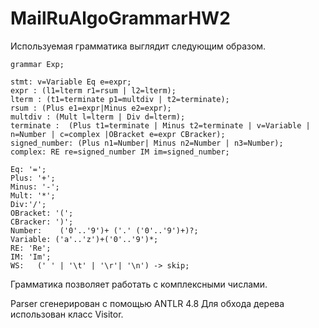 # MailRuAlgoGrammarHW2

Используемая грамматика выглядит следующим образом.

```
grammar Exp;

stmt: v=Variable Eq e=expr;
expr : (l1=lterm r1=rsum | l2=lterm);
lterm : (t1=terminate p1=multdiv | t2=terminate);
rsum : (Plus e1=expr|Minus e2=expr);
multdiv : (Mult l=lterm | Div d=lterm);
terminate :  (Plus t1=terminate | Minus t2=terminate | v=Variable | n=Number | c=complex |OBracket e=expr CBracker);
signed_number: (Plus n1=Number| Minus n2=Number | n3=Number);
complex: RE re=signed_number IM im=signed_number;

Eq: '=';
Plus: '+';
Minus: '-';
Mult: '*';
Div:'/';
OBracket: '(';
CBracker: ')';
Number:    ('0'..'9')+ ('.' ('0'..'9')+)?;
Variable: ('a'..'z')+('0'..'9')*;
RE: 'Re';
IM: 'Im';
WS:   (' ' | '\t' | '\r'| '\n') -> skip;

```
Грамматика позволяет работать с комплексными числами.

Parser сгенерирован с помощью ANTLR 4.8
Для обхода дерева использован класс Visitor.
